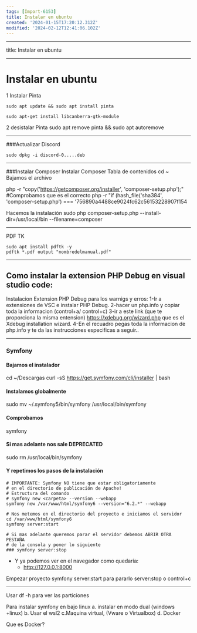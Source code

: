 ```yaml
---
tags: [Import-6153]
title: Instalar en ubuntu
created: '2024-01-15T17:20:12.312Z'
modified: '2024-02-12T12:41:06.102Z'
---
```


---
title: Instalar en ubuntu

---

# Instalar en ubuntu

1 Instalar Pinta
```
sudo apt update && sudo apt install pinta

sudo apt-get install libcanberra-gtk-module
```

2 desistalar Pinta
sudo apt remove pinta && sudo apt autoremove
***
###Actualizar Discord
```
sudo dpkg -i discord-0.....deb
```
***
###Instalar Composer
Instalar Composer
Tabla de contenidos
cd ~
 Bajamos el archivo
 
php -r "copy('https://getcomposer.org/installer', 'composer-setup.php');"
#Comprobamos que es el correcto
php -r "if (hash_file('sha384', 'composer-setup.php') === '756890a4488ce9024fc62c56153228907f154

 Hacemos la instalación
sudo php composer-setup.php --install-dir=/usr/local/bin --filename=composer

***
PDF TK
```
sudo apt install pdftk -y
pdftk *.pdf output "nombredelmanual.pdf"
``````
***
## Como instalar la extension PHP Debug en visual studio code:

Instalacion Extension PHP Debug para los warnigs y erros: 
1-Ir a extensiones de VSC e instalar PHP Debug.
2-hacer un php.info y copiar toda la informacion (control+a/ control+c)
3-ir a este link (que te proporciona la misma entension) https://xdebug.org/wizard.php que es el  Xdebug installation wizard.
4-En el recuadro pegas toda la informacion de php.info y te da las instrucciones especificas a seguir..
***
### Symfony

#### Bajamos el instalador
cd ~/Descargas
curl -sS https://get.symfony.com/cli/installer | bash
#### Instalamos globalmente
sudo mv ~/.symfony5/bin/symfony /usr/local/bin/symfony

#### Comprobamos
symfony

#### Si mas adelante nos sale DEPRECATED
sudo rm /usr/local/bin/symfony
#### Y repetimos los pasos de la instalación
```
# IMPORTANTE: Symfony NO tiene que estar obligatoriamente
# en el directorio de publicación de Apache!
# Estructura del comando
# symfony new <carpeta> --version --webapp
symfony new /var/www/html/symfony6 --version="6.2.*" --webapp

# Nos metemos en el directorio del proyecto e iniciamos el servidor
cd /var/www/html/symfony6
symfony server:start

# Si mas adelante queremos parar el servidor debemos ABRIR OTRA PESTAÑA
# de la consola y poner lo siguiente
### symfony server:stop
```
- Y ya podemos ver en el navegador como quedaría:
  - http://127.0.0.1:8000


Empezar proyecto
symfony server:start
para pararlo server:stop o control+c

***

Usar df -h para ver las particiones

Para instalar symfony en bajo linux
a. instalar en modo dual (windows +linux)
b. Usar el wsl2 
c.Maquina virtual, (Vware o Virtualbox)
d. Docker

Que es Docker?





